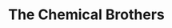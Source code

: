 ---
title: "The Chemical Brothers"
summary: "The Chemical Brothers is an English electronic music duo formed by Tom Rowlands and Ed Simons in Manchester in 1989. They were pioneers in bringing the big beat genre to the forefront of pop culture. After attracting Virgin Records, the duo achieved further success with the second album Dig Your Own Hole , which topped the UK charts. In the UK, they have had six No. 1 albums and 13 top-20 singles, including two chart-toppers. Their name came about in 1995 after they dropped their original moniker the Dust Brothers due to the existence of another band with the same name. In the United States, they have won six Grammy Awards including Best Rock Instrumental Performance, Best Dance Recording and Best Dance/Electronic Album of the year as recently as 2020."
slug: "the-chemical-brothers"
image: "the-chemical-brothers.jpg"
apple_music_artist_url: "https://music.apple.com/gb/artist/the-chemical-brothers/3726283"
wikipedia_url: "https://en.wikipedia.org/wiki/The_Chemical_Brothers"
---